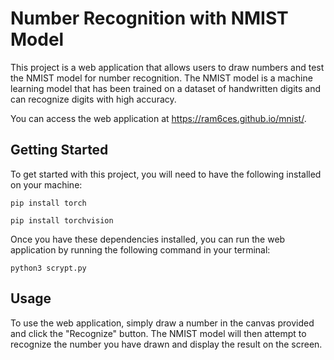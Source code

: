 # Number Recognition with NMIST Model

This project is a web application that allows users to draw numbers and test the NMIST model for number recognition. The NMIST model is a machine learning model that has been trained on a dataset of handwritten digits and can recognize digits with high accuracy.

You can access the web application at https://ram6ces.github.io/mnist/.

## Getting Started

To get started with this project, you will need to have the following installed on your machine:
```
pip install torch
```

```
pip install torchvision
```

Once you have these dependencies installed, you can run the web application by running the following command in your terminal:

```
python3 scrypt.py
```


## Usage

To use the web application, simply draw a number in the canvas provided and click the "Recognize" button. The NMIST model will then attempt to recognize the number you have drawn and display the result on the screen.


